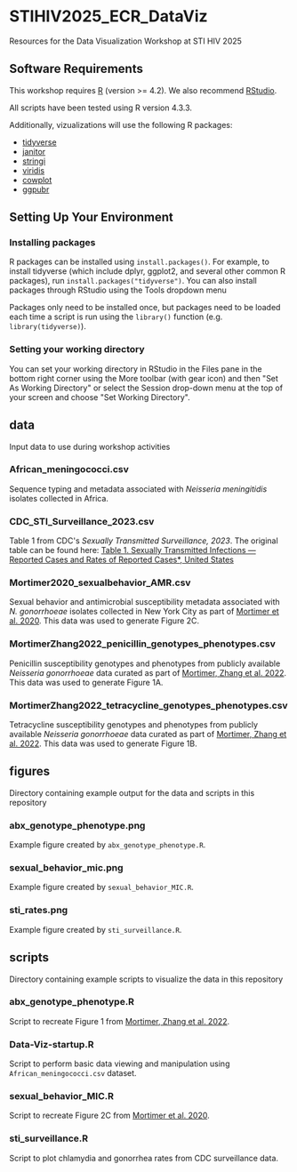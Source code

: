 # STIHIV2025_ECR_DataViz
Resources for the Data Visualization Workshop at STI HIV 2025

## Software Requirements

This workshop requires [R](https://cran.rstudio.com/) (version >= 4.2). We also recommend [RStudio](https://posit.co/download/rstudio-desktop/).

All scripts have been tested using R version 4.3.3.

Additionally, vizualizations will use the following R packages:
- [tidyverse](https://www.tidyverse.org/)
- [janitor](https://cran.r-project.org/web/packages/janitor/index.html)
- [stringi](https://cran.r-project.org/web/packages/stringi/index.html)
- [viridis](https://cran.r-project.org/web/packages/viridis/index.html)
- [cowplot](https://cran.r-project.org/web/packages/cowplot/index.html)
- [ggpubr](https://cran.r-project.org/web/packages/ggpubr/index.html)

## Setting Up Your Environment

### Installing packages

R packages can be installed using `install.packages()`. For example, to install tidyverse (which include dplyr, ggplot2, and several other common R packages), run `install.packages("tidyverse")`. You can also install packages through RStudio using the Tools dropdown menu

Packages only need to be installed once, but packages need to be loaded each time a script is run using the `library()` function (e.g. `library(tidyverse)`).

### Setting your working directory

You can set your working directory in RStudio in the Files pane in the bottom right corner using the More toolbar (with gear icon) and then "Set As Working Directory" or select the Session drop-down menu at the top of your screen and choose "Set Working Directory".


## data
Input data to use during workshop activities

### African_meningococci.csv
Sequence typing and metadata associated with *Neisseria meningitidis* isolates collected in Africa.

### CDC_STI_Surveillance_2023.csv
Table 1 from CDC's *Sexually Transmitted Surveillance, 2023*. The original table can be found here: [Table 1. Sexually Transmitted Infections — Reported Cases and Rates of Reported Cases*, United States](https://www.cdc.gov/sti-statistics/data-vis/table-sticasesrates.html)

### Mortimer2020_sexualbehavior_AMR.csv
Sexual behavior and antimicrobial susceptibility metadata associated with *N. gonorrhoeae* isolates collected in New York City as part of [Mortimer et al. 2020](https://academic.oup.com/cid/article/73/9/e3146/5896040). This data was used to generate Figure 2C.

### MortimerZhang2022_penicillin_genotypes_phenotypes.csv
Penicillin susceptibility genotypes and phenotypes from publicly available *Neisseria gonorrhoeae* data curated as part of [Mortimer, Zhang et al. 2022](https://www.thelancet.com/journals/lanmic/article/PIIS2666-5247(22)00034-9/fulltext). This data was used to generate Figure 1A.

### MortimerZhang2022_tetracycline_genotypes_phenotypes.csv
Tetracycline susceptibility genotypes and phenotypes from publicly available *Neisseria gonorrhoeae* data curated as part of [Mortimer, Zhang et al. 2022](https://www.thelancet.com/journals/lanmic/article/PIIS2666-5247(22)00034-9/fulltext). This data was used to generate Figure 1B.

## figures
Directory containing example output for the data and scripts in this repository

### abx_genotype_phenotype.png
Example figure created by `abx_genotype_phenotype.R`.

### sexual_behavior_mic.png
Example figure created by `sexual_behavior_MIC.R`.

### sti_rates.png
Example figure created by `sti_surveillance.R`.

## scripts
Directory containing example scripts to visualize the data in this repository

### abx_genotype_phenotype.R
Script to recreate Figure 1 from [Mortimer, Zhang et al. 2022](https://www.thelancet.com/journals/lanmic/article/PIIS2666-5247(22)00034-9/fulltext).

### Data-Viz-startup.R
Script to perform basic data viewing and manipulation using `African_meningococci.csv` dataset.

### sexual_behavior_MIC.R
Script to recreate Figure 2C from [Mortimer et al. 2020](https://academic.oup.com/cid/article/73/9/e3146/5896040).

### sti_surveillance.R
Script to plot chlamydia and gonorrhea rates from CDC surveillance data.
